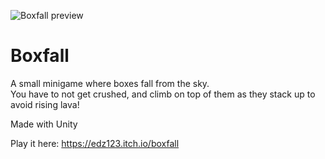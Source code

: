 ![Boxfall preview](https://img.itch.zone/aW1hZ2UvNTQxMTI0LzI4MTcwOTcucG5n/original/3W%2F7Aa.png)

# Boxfall
A small minigame where boxes fall from the sky.\
You have to not get crushed, and climb on top of them as they stack up to avoid rising lava!

Made with Unity

Play it here: https://edz123.itch.io/boxfall
